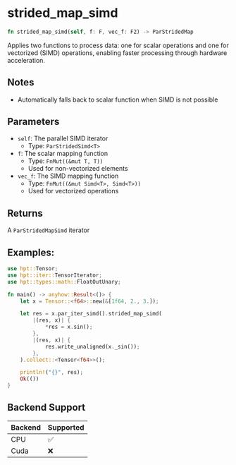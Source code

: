 # strided_map_simd
```rust
fn strided_map_simd(self, f: F, vec_f: F2) -> ParStridedMap
```

Applies two functions to process data: one for scalar operations and one for vectorized (SIMD) operations, enabling faster processing through hardware acceleration.

## Notes

- Automatically falls back to scalar function when SIMD is not possible

## Parameters

- `self`: The parallel SIMD iterator
  - Type: `ParStridedSimd<T>`
- `f`: The scalar mapping function
  - Type: `FnMut((&mut T, T))`
  - Used for non-vectorized elements
- `vec_f`: The SIMD mapping function
  - Type: `FnMut((&mut Simd<T>, Simd<T>))`
  - Used for vectorized operations

## Returns

A `ParStridedMapSimd` iterator

## Examples:
```rust
use hpt::Tensor;
use hpt::iter::TensorIterator;
use hpt::types::math::FloatOutUnary;

fn main() -> anyhow::Result<()> {
    let x = Tensor::<f64>::new(&[1f64, 2., 3.]);

    let res = x.par_iter_simd().strided_map_simd(
        |(res, x)| {
            *res = x.sin();
        },
        |(res, x)| {
            res.write_unaligned(x._sin());
        },
    ).collect::<Tensor<f64>>();

    println!("{}", res);
    Ok(())
}
```
## Backend Support
| Backend | Supported |
|---------|-----------|
| CPU     | ✅         |
| Cuda    | ❌        |